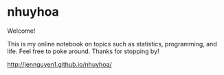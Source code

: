 # nhuyhoa

Welcome! 

This is my online notebook on topics such as statistics, programming, and life. Feel free to poke around. Thanks for stopping by!

<http://jennguyen1.github.io/nhuyhoa/>
